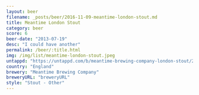 ```yaml
---
layout: beer
filename: _posts/beer/2016-11-09-meantime-london-stout.md
title: Meantime London Stout
category: beer
score: 6
beer-date: "2013-07-19"
desc: "I could have another"
permalink: /beer/:title.html
img: /img/list/meantime-london-stout.jpeg
untappd: "https://untappd.com/b/meantime-brewing-company-london-stout/25773"
country: "England"
brewery: "Meantime Brewing Company"
breweryURL: "breweryURL"
style: "Stout - Other"
---
```

